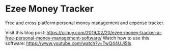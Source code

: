 # Ezee Money Tracker

Free and cross platform personal money management and expense tracker.

Visit this blog post: https://ciihuy.com/2019/02/20/ezee-money-tracker-a-free-personal-money-management-software/
Watch how to use this software: https://www.youtube.com/watch?v=TwQ44UJiSIs
